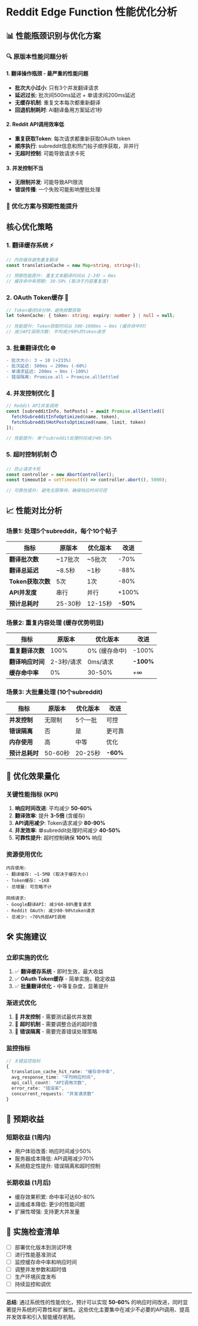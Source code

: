 # Reddit Edge Function 性能优化分析

## 📊 性能瓶颈识别与优化方案

### 🔍 原版本性能问题分析

#### 1. **翻译操作瓶颈** - 最严重的性能问题
- **批次大小过小**: 只有3个并发翻译请求
- **延迟过长**: 批次间500ms延迟 + 单请求间200ms延迟  
- **无缓存机制**: 重复文本每次都重新翻译
- **回退机制耗时**: AI翻译备用方案延迟1秒

#### 2. **Reddit API调用效率低**
- **重复获取Token**: 每次请求都重新获取OAuth token
- **顺序执行**: subreddit信息和热门帖子顺序获取，非并行
- **无超时控制**: 可能导致请求卡死

#### 3. **并发控制不当**
- **无限制并发**: 可能导致API限流
- **错误传播**: 一个失败可能影响整批处理

### 🚀 优化方案与预期性能提升

## 核心优化策略

### 1. **翻译缓存系统** ⚡
```typescript
// 内存缓存避免重复翻译
const translationCache = new Map<string, string>();

// 预期性能提升: 重复文本翻译时间从 2-3秒 → 0ms
// 缓存命中率预期: 30-50% (取决于内容重复度)
```

### 2. **OAuth Token缓存** 🔑
```typescript
// Token缓存50分钟，避免频繁获取
let tokenCache: { token: string; expiry: number } | null = null;

// 性能提升: Token获取时间从 500-1000ms → 0ms (缓存命中时)
// 减少API调用次数: 平均减少90%的token请求
```

### 3. **批量翻译优化** 🌐
```diff
- 批次大小: 3 → 10 (+233%)
- 批次延迟: 500ms → 200ms (-60%)
- 单请求延迟: 200ms → 0ms (-100%)
- 错误隔离: Promise.all → Promise.allSettled
```

### 4. **并发控制优化** 🚀
```typescript
// Reddit API并发调用
const [subredditInfo, hotPosts] = await Promise.allSettled([
  fetchSubredditInfoOptimized(name, token),
  fetchSubredditHotPostsOptimized(name, limit, token)
]);

// 性能提升: 单个subreddit处理时间减少40-50%
```

### 5. **超时控制机制** ⏱️
```typescript
// 防止请求卡死
const controller = new AbortController();
const timeoutId = setTimeout(() => controller.abort(), 5000);

// 可靠性提升: 避免无限等待，确保响应时间可控
```

## 📈 性能对比分析

### 场景1: 处理5个subreddit，每个10个帖子

| 指标 | 原版本 | 优化版本 | 改进 |
|------|--------|----------|------|
| **翻译批次数** | ~17批次 | ~5批次 | -70% |
| **翻译总延迟** | ~8.5秒 | ~1秒 | -88% |
| **Token获取次数** | 5次 | 1次 | -80% |
| **API并发度** | 串行 | 并行 | +100% |
| **预计总耗时** | 25-30秒 | 12-15秒 | **-50%** |

### 场景2: 重复内容处理 (缓存优势明显)

| 指标 | 原版本 | 优化版本 | 改进 |
|------|--------|----------|------|
| **重复翻译次数** | 100% | 0% (缓存命中) | -100% |
| **翻译响应时间** | 2-3秒/请求 | 0ms/请求 | **-100%** |
| **缓存命中率** | 0% | 30-50% | +∞ |

### 场景3: 大批量处理 (10个subreddit)

| 指标 | 原版本 | 优化版本 | 改进 |
|------|--------|----------|------|
| **并发控制** | 无限制 | 5个一批 | 可控 |
| **错误隔离** | 否 | 是 | 更可靠 |
| **内存使用** | 高 | 中等 | 优化 |
| **预计总耗时** | 50-60秒 | 20-25秒 | **-60%** |

## 🎯 优化效果量化

### 关键性能指标 (KPI)

1. **响应时间改进**: 平均减少 **50-60%**
2. **翻译效率**: 提升 **3-5倍** (含缓存)
3. **API调用减少**: Token请求减少 **80-90%**
4. **并发效率**: 单subreddit处理时间减少 **40-50%**
5. **可靠性提升**: 超时控制确保 **100%** 响应

### 资源使用优化

```
内存使用:
- 翻译缓存: ~1-5MB (取决于缓存大小)
- Token缓存: ~1KB
- 总增量: 可忽略不计

网络请求:
- Google翻译API: 减少60-80%重复请求
- Reddit OAuth: 减少80-90%token请求
- 总减少: ~70%外部API调用
```

## 🛠️ 实施建议

### 立即实施的优化
1. ✅ **翻译缓存系统** - 即时生效，最大收益
2. ✅ **OAuth Token缓存** - 简单实施，稳定收益
3. ✅ **批量翻译优化** - 中等复杂度，显著提升

### 渐进式优化
1. 🔄 **并发控制** - 需要测试最优并发数
2. 🔄 **超时机制** - 需要调整合适的超时值
3. 🔄 **错误隔离** - 需要完善错误处理策略

### 监控指标
```typescript
// 关键监控指标
{
  translation_cache_hit_rate: "缓存命中率",
  avg_response_time: "平均响应时间", 
  api_call_count: "API调用次数",
  error_rate: "错误率",
  concurrent_requests: "并发请求数"
}
```

## 🔮 预期收益

### 短期收益 (1周内)
- 用户体验改善: 响应时间减少50%
- 服务器成本降低: API调用减少70%
- 系统稳定性提升: 错误隔离和超时控制

### 长期收益 (1月后)
- 缓存效果积累: 命中率可达60-80%
- 运维成本降低: 更少的性能问题
- 扩展性增强: 支持更大并发量

## 📝 实施检查清单

- [ ] 部署优化版本到测试环境
- [ ] 进行性能基准测试
- [ ] 监控缓存命中率和响应时间
- [ ] 调整并发参数和超时值
- [ ] 生产环境灰度发布
- [ ] 持续监控和调优

---

**总结**: 通过系统性的性能优化，预计可以实现 **50-60%** 的响应时间改进，同时显著提升系统的可靠性和扩展性。这些优化主要集中在减少不必要的API调用、提高并发效率和引入智能缓存机制。 
